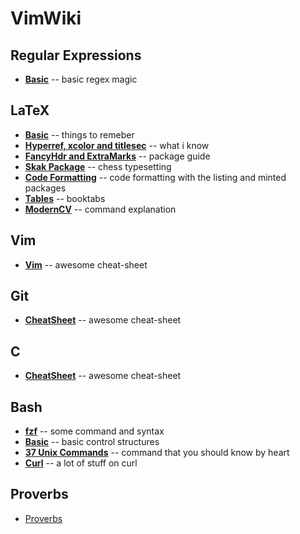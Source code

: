 # VimWiki

## Regular Expressions

* [__Basic__]($HOME/dotfiles/nvim/.local/share/nvim/wiki/Regex/basicRegex.md) -- basic regex magic

## LaTeX

* [__Basic__]($HOME/dotfiles/nvim/.local/share/nvim/wiki/TeX/basicsOfTeX.md) -- things to remeber
* [__Hyperref, xcolor and titlesec__]($HOME/dotfiles/nvim/.local/share/nvim/wiki/TeX/hyperrefColors.md) -- what i know
* [__FancyHdr and ExtraMarks__]($HOME/dotfiles/nvim/.local/share/nvim/wiki/TeX/fancyhdr.md) -- package guide
* [__Skak Package__]($HOME/dotfiles/nvim/.local/share/nvim/wiki/TeX/skak.md) -- chess typesetting
* [__Code Formatting__]($HOME/dotfiles/nvim/.local/share/nvim/wiki/TeX/code.md) -- code formatting with the listing and minted packages
* [__Tables__]($HOME/dotfiles/nvim/.local/share/nvim/wiki/TeX/tables.md) -- booktabs
* [__ModernCV__]($HOME/dotfiles/nvim/.local/share/nvim/wiki/TeX/moderncv.md) -- command explanation

## Vim

* [__Vim__]($HOME/dotfiles/nvim/.local/share/nvim/wiki/Vim/Vim.md) -- awesome cheat-sheet

## Git

* [__CheatSheet__]($HOME/dotfiles/nvim/.local/share/nvim/wiki/Git/git.md) -- awesome cheat-sheet

## C

* [__CheatSheet__]($HOME/dotfiles/nvim/.local/share/nvim/wiki/C/syntax.md) -- awesome cheat-sheet

## Bash

* [__fzf__]($HOME/dotfiles/nvim/.local/share/nvim/wiki/Bash/fzf.md) -- some command and syntax
* [__Basic__]($HOME/dotfiles/nvim/.local/share/nvim/wiki/Bash/shellBasics.md) -- basic control structures
* [__37 Unix Commands__]($HOME/dotfiles/nvim/.local/share/nvim/wiki/Bash/37UnixCommands.md) -- command that you should know by heart
* [__Curl__]($HOME/dotfiles/nvim/.local/share/nvim/wiki/Bash/curl.md) -- a lot of stuff on curl

## Proverbs

* [Proverbs]($HOME/dotfiles/nvim/.local/share/nvim/wiki/Proverbs.md)


